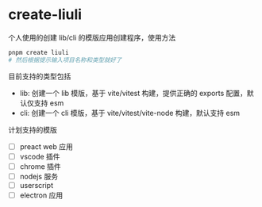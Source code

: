 # create-liuli

个人使用的创建 lib/cli 的模版应用创建程序，使用方法

```bash
pnpm create liuli
# 然后根据提示输入项目名称和类型就好了
```

目前支持的类型包括

- lib: 创建一个 lib 模版，基于 vite/vitest 构建，提供正确的 exports 配置，默认仅支持 esm
- cli: 创建一个 cli 模版，基于 vite/vitest/vite-node 构建，默认支持 esm

计划支持的模版

- [ ] preact web 应用
- [ ] vscode 插件
- [ ] chrome 插件
- [ ] nodejs 服务
- [ ] userscript
- [ ] electron 应用
